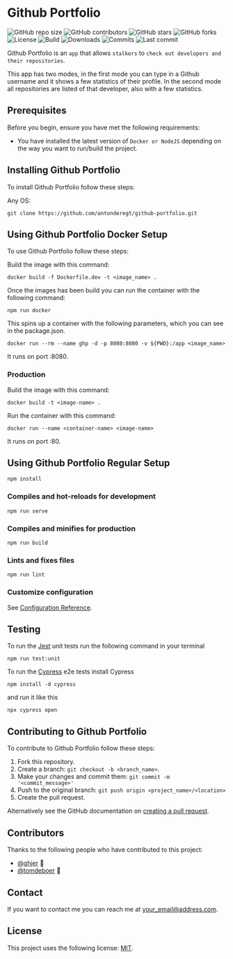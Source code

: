 # Github Portfolio

<!--- These are examples. See https://shields.io for others or to customize this set of shields. You might want to include dependencies, project status and licence info here --->
![GitHub repo size](https://img.shields.io/github/repo-size/antonderegt/github-portfolio)
![GitHub contributors](https://img.shields.io/github/contributors/antonderegt/github-portfolio)
![GitHub stars](https://img.shields.io/github/stars/antonderegt/github-portfolio?style=social)
![GitHub forks](https://img.shields.io/github/forks/antonderegt/github-portfolio?style=social)
![License](https://img.shields.io/github/license/antonderegt/github-portfolio)
![Build](https://img.shields.io/circleci/build/github/antonderegt/github-portfolio/master)
![Downloads](https://img.shields.io/github/issues/antonderegt/github-portfolio)
![Commits](https://img.shields.io/github/commit-activity/y/antonderegt/github-portfolio)
![Last commit](https://img.shields.io/github/last-commit/antonderegt/github-portfolio)

Github Portfolio is an `app` that allows `stalkers` to `check out developers and their repositories`.

This app has two modes, in the first mode you can type in a Github username and it shows a few statistics of their profile. In the second mode all repositories are listed of that developer, also with a few statistics.

## Prerequisites

Before you begin, ensure you have met the following requirements:
<!--- These are just example requirements. Add, duplicate or remove as required --->
* You have installed the latest version of `Docker or NodeJS` depending on the way you want to run/build the project.

## Installing Github Portfolio 

To install Github Portfolio follow these steps:

Any OS:
```
git clone https://github.com/antonderegt/github-portfolio.git
```

## Using Github Portfolio Docker Setup

To use Github Portfolio follow these steps:

Build the image with this command:
```
docker build -f Dockerfile.dev -t <image_name> .
```

Once the images has been build you can run the container with the following command:
```
npm run docker
```

This spins up a container with the following parameters, which you can see in the package.json.
```
docker run --rm --name ghp -d -p 8080:8080 -v ${PWD}:/app <image_name>
```

It runs on port :8080.

### Production
Build the image with this command:
```
docker build -t <image-name> .
```

Run the container with this command:
```
docker run --name <container-name> <image-name>
```

It runs on port :80.

## Using Github Portfolio Regular Setup
```
npm install
```

### Compiles and hot-reloads for development
```
npm run serve
```

### Compiles and minifies for production
```
npm run build
```

### Lints and fixes files
```
npm run lint
```

### Customize configuration
See [Configuration Reference](https://cli.vuejs.org/config/).

<!-- Add run commands and examples you think users will find useful. Provide an options reference for bonus points! -->

## Testing
To run the [Jest](https://jestjs.io) unit tests run the following command in your terminal
```
npm run test:unit
```
To run the [Cypress](https://www.cypress.io) e2e tests install Cypress
```
npm install -d cypress
```
and run it like this
```
npx cypress open
```

## Contributing to Github Portfolio
<!--- If your README is long or you have some specific process or steps you want contributors to follow, consider creating a separate CONTRIBUTING.md file--->
To contribute to Github Portfolio follow these steps:

1. Fork this repository.
2. Create a branch: `git checkout -b <branch_name>`.
3. Make your changes and commit them: `git commit -m '<commit_message>'`
4. Push to the original branch: `git push origin <project_name>/<location>`
5. Create the pull request.

Alternatively see the GitHub documentation on [creating a pull request](https://help.github.com/en/github/collaborating-with-issues-and-pull-requests/creating-a-pull-request).

## Contributors

Thanks to the following people who have contributed to this project:

* [@ghjer](https://github.com/ghjer) 📖
* [@tomdeboer](https://github.com/tomdeboer) 🐛

<!-- You might want to consider using something like the [All Contributors](https://github.com/all-contributors/all-contributors) specification and its [emoji key](https://allcontributors.org/docs/en/emoji-key). -->

## Contact

If you want to contact me you can reach me at <your_email@address.com>.

## License
<!--- If you're not sure which open license to use see https://choosealicense.com/--->

This project uses the following license: [MIT](https://github.com/antonderegt/github-portfolio/blob/master/LICENSE).